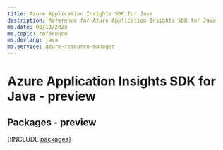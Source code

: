 ```yaml
---
title: Azure Application Insights SDK for Java
description: Reference for Azure Application Insights SDK for Java
ms.date: 08/13/2025
ms.topic: reference
ms.devlang: java
ms.service: azure-resource-manager
---
```

# Azure Application Insights SDK for Java - preview
## Packages - preview
[!INCLUDE [packages](application-insights-index.md)]